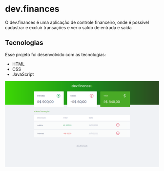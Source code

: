 # dev.finances

<p>O dev.finances é uma aplicação de controle financeiro, onde é possível cadastrar e excluir transações e ver o saldo de entrada e saída</p>
<https://liviaaraujo69.github.io/dev.finence/>

## Tecnologias

Esse projeto foi desenvolvido com as tecnologias:

- HTML
- CSS
- JavaScript


![GitHub Logo](assets/img/print.png)

